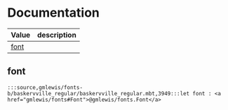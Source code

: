 # Documentation
|Value|description|
|---|---|
|[font](#font)||

## font

```moonbit
:::source,gmlewis/fonts-b/baskervville_regular/baskervville_regular.mbt,3949:::let font : <a href="gmlewis/fonts#Font">@gmlewis/fonts.Font</a>
```

